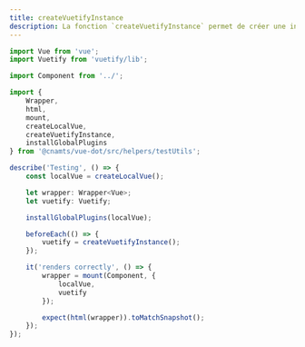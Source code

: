 ```yaml
---
title: createVuetifyInstance
description: La fonction `createVuetifyInstance` permet de créer une instance de vuetify.
---
```


<doc-tabs>

<doc-tab-item label="Utilisation">

```ts
import Vue from 'vue';
import Vuetify from 'vuetify/lib';

import Component from '../';

import {
	Wrapper,
	html,
	mount,
	createLocalVue,
	createVuetifyInstance,
	installGlobalPlugins
} from '@cnamts/vue-dot/src/helpers/testUtils';

describe('Testing', () => {
	const localVue = createLocalVue();

	let wrapper: Wrapper<Vue>;
	let vuetify: Vuetify;

	installGlobalPlugins(localVue);

	beforeEach(() => {
		vuetify = createVuetifyInstance();
	});

	it('renders correctly', () => {
		wrapper = mount(Component, {
			localVue,
			vuetify
		});

		expect(html(wrapper)).toMatchSnapshot();
	});
});

```

</doc-tab-item>

<doc-tab-item label="API">
<doc-api name="tests-unitaires/create-vuetify-instance"></doc-api>
</doc-tab-item>

</doc-tabs>

